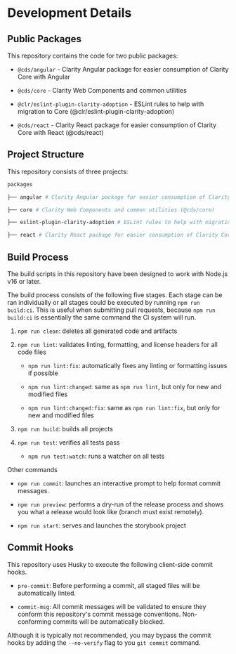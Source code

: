 # Development Details

## Public Packages

This repository contains the code for two public packages:

- `@cds/angular` - Clarity Angular package for easier consumption of Clarity Core with Angular

- `@cds/core` - Clarity Web Components and common utilities

- `@clr/eslint-plugin-clarity-adoption` - ESLint rules to help with migration to Core (@clr/eslint-plugin-clarity-adoption)

- `@cds/react` - Clarity React package for easier consumption of Clarity Core with React (@cds/react)

## Project Structure

This repository consists of three projects:

```bash
packages

├── angular # Clarity Angular package for easier consumption of Clarity Core with Angular (@cds/angular)

├── core # Clarity Web Components and common utilities (@cds/core)

├── eslint-plugin-clarity-adoption # ESLint rules to help with migration to Core (@clr/eslint-plugin-clarity-adoption)

├── react # Clarity React package for easier consumption of Clarity Core with React (@cds/react)

```

## Build Process

The build scripts in this repository have been designed to work with Node.js v16 or later.

The build process consists of the following five stages. Each stage can be ran individually or all stages could be executed by running `npm run build:ci`. This is useful when submitting pull requests, because `npm run build:ci` is essentially the same command the CI system will run.

1. `npm run clean`: deletes all generated code and artifacts

2. `npm run lint`: validates linting, formatting, and license headers for all code files

   - `npm run lint:fix`: automatically fixes any linting or formatting issues if possible

   - `npm run lint:changed`: same as `npm run lint`, but only for new and modified files

   - `npm run lint:changed:fix`: same as `npm run lint:fix`, but only for new and modified files

3. `npm run build`: builds all projects

4. `npm run test`: verifies all tests pass

   - `npm run test:watch`: runs a watcher on all tests

Other commands

- `npm run commit`: launches an interactive prompt to help format commit messages.

- `npm run preview`: performs a dry-run of the release process and shows you what a release would look like (branch must exist remotely).

- `npm run start`: serves and launches the storybook project

## Commit Hooks

This repository uses Husky to execute the following client-side commit hooks.

- `pre-commit`: Before performing a commit, all staged files will be automatically linted.

- `commit-msg`: All commit messages will be validated to ensure they conform this repository's commit message conventions. Non-conforming commits will be automatically blocked.

Although it is typically not recommended, you may bypass the commit hooks by adding the `--no-verify` flag to you `git commit` command.
